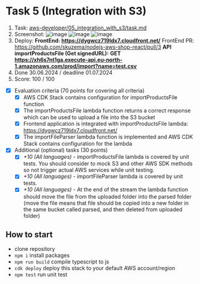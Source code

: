 # Task 5 (Integration with S3)

1. Task: [aws-developer/05_integration_with_s3/task.md](https://github.com/rolling-scopes-school/aws/blob/main/aws-developer/05_integration_with_s3/task.md)
2. Screenshot:
   ![image](https://github.com/skuzema/aws-backend/assets/70452303/1337d573-09c2-4a22-92f7-f6816dcff808)
   ![image](https://github.com/skuzema/aws-backend/assets/70452303/3c463786-678c-4c1c-bca1-c6ddffbef4be)
   ![image](https://github.com/skuzema/aws-backend/assets/70452303/c1faa711-01d1-40d1-b045-973b703dfb1a)
3. Deploy:
   **FrontEnd:**
   **https://dygwcz719ldx7.cloudfront.net/**
   FrontEnd PR:
   https://github.com/skuzema/nodejs-aws-shop-react/pull/3
   **API importProductsFile (Get signedURL):**
   **GET https://xh6s7nt1ga.execute-api.eu-north-1.amazonaws.com/prod/import?name=test.csv**
4. Done 30.06.2024 / deadline 01.07.2024
5. Score: 100 / 100

- [x] Evaluation criteria (70 points for covering all criteria)
  - [x] AWS CDK Stack contains configuration for importProductsFile function
  - [x] The importProductsFile lambda function returns a correct response which can be used to upload a file into the S3 bucket
  - [x] Frontend application is integrated with importProductsFile lambda: https://dygwcz719ldx7.cloudfront.net/
  - [x] The importFileParser lambda function is implemented and AWS CDK Stack contains configuration for the lambda
- [x] Additional (optional) tasks (30 points)
  - [x] _+10 (All languages)_ - importProductsFile lambda is covered by unit tests. You should consider to mock S3 and other AWS SDK methods so not trigger actual AWS services while unit testing.
  - [x] _+10 (All languages)_ - importFileParser lambda is covered by unit tests.
  - [x] _+10 (All languages)_ - At the end of the stream the lambda function should move the file from the uploaded folder into the parsed folder (move the file means that file should be copied into a new folder in the same bucket called parsed, and then deleted from uploaded folder)

## How to start

- clone repository
- `npm i` install packages
- `npm run build` compile typescript to js
- `cdk deploy` deploy this stack to your default AWS account/region
- `npm test` run unit test

